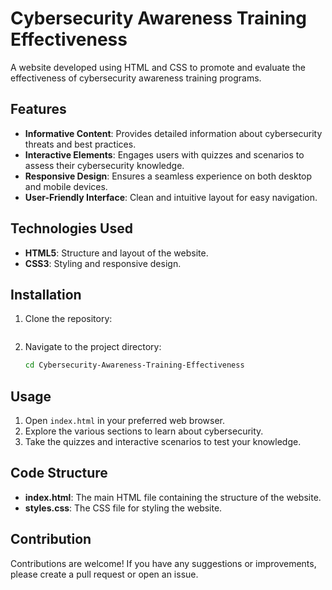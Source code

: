# Cybersecurity Awareness Training Effectiveness

A website developed using HTML and CSS to promote and evaluate the effectiveness of cybersecurity awareness training programs.

## Features

- **Informative Content**: Provides detailed information about cybersecurity threats and best practices.
- **Interactive Elements**: Engages users with quizzes and scenarios to assess their cybersecurity knowledge.
- **Responsive Design**: Ensures a seamless experience on both desktop and mobile devices.
- **User-Friendly Interface**: Clean and intuitive layout for easy navigation.

## Technologies Used

- **HTML5**: Structure and layout of the website.
- **CSS3**: Styling and responsive design.

## Installation

1. Clone the repository:
    ```bash
    
    ```

2. Navigate to the project directory:
    ```bash
    cd Cybersecurity-Awareness-Training-Effectiveness
    ```

## Usage

1. Open `index.html` in your preferred web browser.
2. Explore the various sections to learn about cybersecurity.
3. Take the quizzes and interactive scenarios to test your knowledge.

## Code Structure

- **index.html**: The main HTML file containing the structure of the website.
- **styles.css**: The CSS file for styling the website.

## Contribution

Contributions are welcome! If you have any suggestions or improvements, please create a pull request or open an issue.
